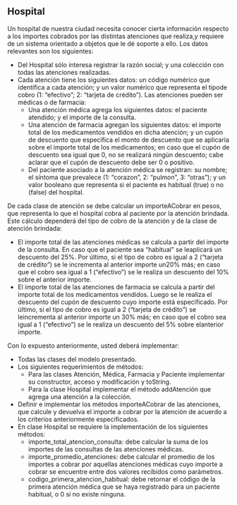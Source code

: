 ## Hospital

Un hospital de nuestra ciudad necesita conocer cierta información respecto a los importes cobrados por las distintas atenciones que realiza,y requiere de un sistema orientado a objetos que le dé soporte a ello. Los datos relevantes son los siguientes:

* Del Hospital sólo interesa registrar la razón social; y una colección con todas las atenciones realizadas.
* Cada atención tiene los siguientes datos: un código numérico que identifica a cada atención; y un valor numérico que representa el tipode cobro (1: “efectivo”; 2: “tarjeta de crédito”). Las atenciones pueden ser médicas o de farmacia:
    * Una atención médica agrega los siguientes datos: el paciente atendido; y el importe de la consulta.
    * Una atención de farmacia agregan los siguientes datos: el importe total de los medicamentos vendidos en dicha atención; y un cupón de descuento que especifica el monto de descuento que se aplicaría sobre el importe total de los medicamentos; en caso que el cupón de descuento sea igual que 0, no se realizará ningún descuento; cabe aclarar que el cupón de descuento debe ser 0 o positivo.
    * Del paciente asociado a la atención médica se registran: su nombre; el síntoma que prevalece (1: “corazon”, 2: “pulmon”, 3: “otras”); y un valor booleano que representa si el paciente es habitual (true) o no (false) del hospital.
    
De cada clase de atención se debe calcular un importeACobrar en pesos, que representa lo que el hospital cobra al paciente por la atención brindada. Este cálculo dependerá del tipo de cobro de la atención y de la clase de atención brindada:

* El importe total de las atenciones médicas se calcula a partir del importe de la consulta. En caso que el paciente sea “habitual” se leaplicará un descuento del 25%. Por último, si el tipo de cobro es igual a 2 (“tarjeta de crédito”) se le incrementa al anterior importe un20% más; en caso que el cobro sea igual a 1 (“efectivo”) se le realiza un descuento del 10% sobre el anterior importe.
* El importe total de las atenciones de farmacia se calcula a partir del importe total de los medicamentos vendidos. Luego se le realiza el descuento del cupón de descuento cuyo importe está especificado. Por último, si el tipo de cobro es igual a 2 (“tarjeta de crédito”) se leincrementa al anterior importe un 30% más; en caso que el cobro sea igual a 1 (“efectivo”) se le realiza un descuento del 5% sobre elanterior importe.

Con lo expuesto anteriormente, usted deberá implementar:

* Todas las clases del modelo presentado.
* Los siguientes requerimientos de métodos:
    * Para las clases Atención, Médica, Farmacia y Paciente implementar su constructor, acceso y modificación y toString.
    * Para la clase Hospital implementar el método addAtención que agrega una atención a la colección.
* Definir e implementar los métodos importeACobrar de las atenciones, que calcule y devuelva el importe a cobrar por la atención de acuerdo a los criterios anteriormente especificados.
* En clase Hospital se requiere la implementación de los siguientes métodos:
    * importe_total_atencion_consulta: debe calcular la suma de los importes de las consultas de las atenciones médicas.
    * importe_promedio_atenciones: debe calcular el promedio de los importes a cobrar por aquellas atenciones médicas cuyo importe a cobrar se encuentre entre dos valores recibidos como parámetros.
    * codigo_primera_atencion_habitual: debe retornar el código de la primera atención médica que se haya registrado para un paciente habitual, o 0 si no existe ninguna.
